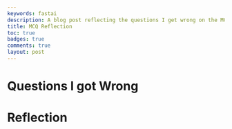 ```yaml
---
keywords: fastai
description: A blog post reflecting the questions I get wrong on the MCQ
title: MCQ Reflection
toc: true 
badges: true
comments: true
layout: post
---
```


# Questions I got Wrong


# Reflection